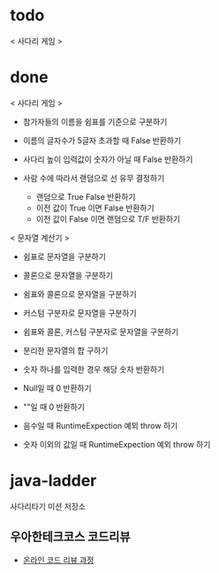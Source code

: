 # todo
< 사다리 게임 >

    
# done
< 사다리 게임 >
* 참가자들의 이름을 쉼표를 기준으로 구분하기
* 이름의 글자수가 5글자 초과할 때 False 반환하기
* 사다리 높이 입력값이 숫자가 아닐 때 False 반환하기

* 사람 수에 따라서 랜덤으로 선 유무 결정하기
    * 랜덤으로 True False 반환하기
    * 이전 값이 True 이면 False 반환하기
    * 이전 값이 False 이면 랜덤으로 T/F 반환하기

< 문자열 계산기 >
* 쉼표로 문자열을 구분하기
* 콜론으로 문자열을 구분하기
* 쉼표와 콜론으로 문자열을 구분하기
* 커스텀 구분자로 문자열을 구분하기
* 쉼표와 콜론, 커스텀 구분자로 문자열을 구분하기

* 분리한 문자열의 합 구하기
* 숫자 하나를 입력한 경우 해당 숫자 반환하기

* Null일 때 0 반환하기
* ""일 때 0 반환하기

* 음수일 때 RuntimeExpection 예외 throw 하기
* 숫자 이외의 값일 때 RuntimeExpection 예외 throw 하기

# java-ladder
사다리타기 미션 저장소

## 우아한테크코스 코드리뷰
* [온라인 코드 리뷰 과정](https://github.com/woowacourse/woowacourse-docs/blob/master/maincourse/README.md)